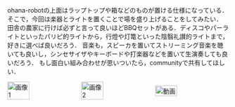 ohana-robotの上面はラップトップや箱などのものが置ける仕様になっている．そこで，今回は楽器とライトを置くことで場を盛り上げることをしてみたい．
田舎の農家に行けば必ずと言って良いほどBBQセットがある．ディスコやパーライトといったパリピ的ライトから，行燈や灯篭といった陰翳礼讃的ライトまで，好きに選べば良いだろう．
音楽も，スピーカを置いてストリーミング音楽を聴いても良いし，シンセサイザやキーボードや打楽器などを置いて生演奏しても良いだろう．
もし面白い組み合わせが思いついたら，communityで共有してほしい．

<div style="display: flex; justify-content: space-between; align-items: center; flex-wrap: nowrap;">
  <img src="img/IMG_3602.png" alt="画像1" style="flex: 1; width: 30%; height: auto; max-height: 200px;">
  <img src="img/IMG_3556.png" alt="画像2" style="flex: 1; width: 30%; height: auto; max-height: 200px;">
  <img src="img/IMG_2980.gif" alt="動画" style="flex: 1; width: 30%; height: auto; max-height: 200px;">
</div>
